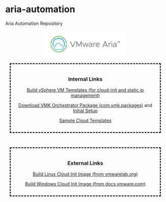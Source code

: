# aria-automation
Aria Automation Repository

<p align="center"><img src="https://github.com/vmware-cmbu-seak/aria/blob/main/docs/images/vmware-aria-logo-1.png?raw=true" width="50%"></p>

<div style="border-style: dashed;margin: 1em;padding: 1em">
	<h3><p align="center">Internal Links</p></h3>
	<p align="center"><a href="./prepare-vm-template">Build vSphere VM Templates (for cloud-init and static ip management)</a></p>
	<p align="center"><a href="https://github.com/vmware-cmbu-seak/aria-automation/raw/main/orchestrator/com.vmk.package">Download VMK Orchestrator Package (com.vmk.packages)</a>
	and
	<a href="./orchestrator">Initial Setup</a>
	</p>
	<p align="center"><a href="./cloud-assembly/cloud-templates">Sample Cloud Templates</a></p>
</div>
</br>
<div style="border-style: dashed;margin: 1em;padding: 1em">
	<h3><p align="center">External Links</p></h3>
	<p align="center"><a href="https://vmwarelab.org/2020/02/14/vsphere-customization-with-cloud-init-while-using-vrealize-automation-8-or-cloud/">Build Linux Cloud Init Image (from vmwarelab.org)</a></p>
	<p align="center"><a href="https://docs.vmware.com/kr/vRealize-Automation/8.0/Using-and-Managing-Cloud-Assembly/GUID-C995FFE9-CE02-49DC-900B-66473D8A86FB.html">Build Windows Cloud Init Image (from docs.vmware.com)</a></p>
</div>